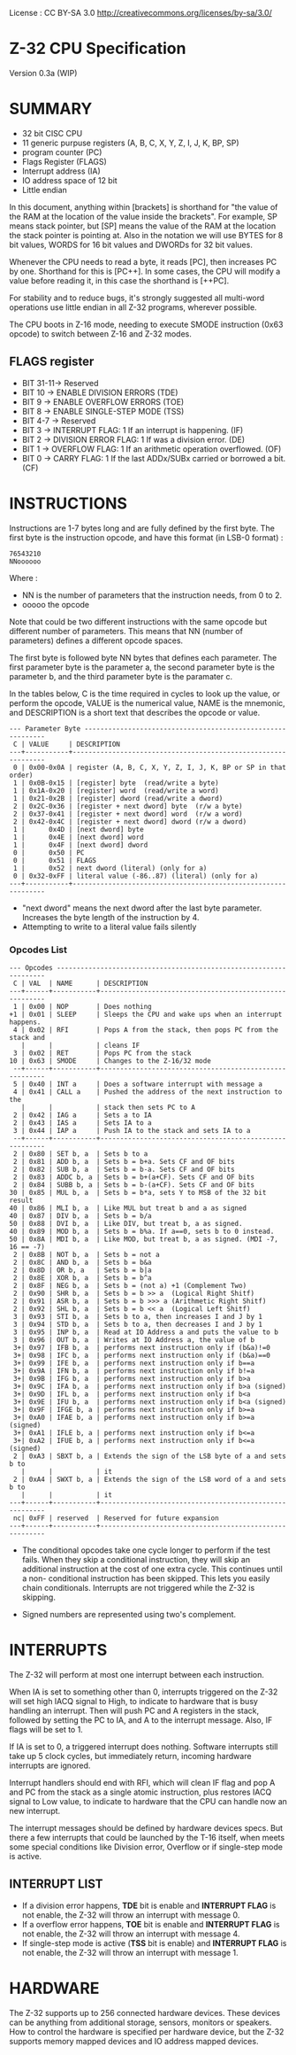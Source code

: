 License : CC BY-SA 3.0 http://creativecommons.org/licenses/by-sa/3.0/

Z-32 CPU Specification
======================
Version 0.3a (WIP)


SUMMARY
=======

* 32 bit CISC CPU
* 11 generic purpuse registers (A, B, C, X, Y, Z, I, J, K, BP, SP)
* program counter (PC)
* Flags Register (FLAGS)
* Interrupt address (IA)
* IO address space of 12 bit
* Little endian

In this document, anything within [brackets] is shorthand for "the value of the
RAM at the location of the value inside the brackets". For example, SP means
stack pointer, but [SP] means the value of the RAM at the location the stack
pointer is pointing at. Also in the notation we will use
BYTES for 8 bit values, WORDS for 16 bit values and DWORDs for 32 bit values. 

Whenever the CPU needs to read a byte, it reads [PC], then increases PC by one.
Shorthand for this is [PC++]. In some cases, the CPU will modify a value before
reading it, in this case the shorthand is [++PC].

For stability and to reduce bugs, it's strongly suggested all multi-word
operations use little endian in all Z-32 programs, wherever possible.

The CPU boots in Z-16 mode, needing to execute SMODE instruction (0x63 opcode)
to switch between Z-16 and Z-32 modes.

FLAGS register
--------------

- BIT 31-11-> Reserved
- BIT 10 -> ENABLE DIVISION ERRORS (TDE)
- BIT 9 -> ENABLE OVERFLOW ERRORS (TOE)
- BIT 8 -> ENABLE SINGLE-STEP MODE (TSS)
- BIT 4-7 -> Reserved
- BIT 3 -> INTERRUPT FLAG: 1 If an interrupt is happening. (IF)
- BIT 2 -> DIVISION ERROR FLAG: 1 If was a division error. (DE)
- BIT 1 -> OVERFLOW FLAG: 1 If an arithmetic operation overflowed. (OF)
- BIT 0 -> CARRY FLAG: 1 If the last ADDx/SUBx carried or borrowed a bit. (CF)


INSTRUCTIONS
============

Instructions are 1-7 bytes long and are fully defined by the first byte.
The first byte is the instruction opcode, and have this format (in LSB-0 
format) :

    76543210
    NNoooooo

Where :

- NN is the number of parameters that the instruction needs, from 0 to 2.
- ooooo the opcode


Note that could be two different instructions with the same opcode but different number of parameters. This means that NN (number of parameters) defines a different opcode spaces.

The first byte is followed byte NN bytes that defines each parameter. The first
parameter byte is the parameter a, the second parameter byte is the parameter 
b, and the third parameter byte is the paramater c.

In the tables below, C is the time required in cycles to look up the value, or
perform the opcode, VALUE is the numerical value, NAME is the mnemonic, and
DESCRIPTION is a short text that describes the opcode or value.


    --- Parameter Byte ------------------------------------------------------------
     C | VALUE     | DESCRIPTION
    ---+-----------+---------------------------------------------------------------
     0 | 0x00-0x0A | register (A, B, C, X, Y, Z, I, J, K, BP or SP in that order)
     1 | 0x0B-0x15 | [register] byte  (read/write a byte)
     1 | 0x1A-0x20 | [register] word  (read/write a word)
     1 | 0x21-0x2B | [register] dword (read/write a dword)
     2 | 0x2C-0x36 | [register + next dword] byte  (r/w a byte)
     2 | 0x37-0x41 | [register + next dword] word  (r/w a word)
     2 | 0x42-0x4C | [register + next dword] dword (r/w a dword)
     1 |      0x4D | [next dword] byte
     1 |      0x4E | [next dword] word
     1 |      0x4F | [next dword] dword
     0 |      0x50 | PC
     0 |      0x51 | FLAGS
     1 |      0x52 | next dword (literal) (only for a)
     0 | 0x32-0xFF | literal value (-86..87) (literal) (only for a)
    ---+-----------+---------------------------------------------------------------
    
* "next dword" means the next dword after the last byte parameter. Increases the byte
  length of the instruction by 4.
* Attempting to write to a literal value fails silently

### Opcodes List

    --- Opcodes -------------------------------------------------------------------
     C | VAL  | NAME      | DESCRIPTION
    ---+------+-----------+--------------------------------------------------------
     1 | 0x00 | NOP       | Does nothing
    +1 | 0x01 | SLEEP     | Sleeps the CPU and wake ups when an interrupt happens.
     4 | 0x02 | RFI       | Pops A from the stack, then pops PC from the stack and
       |      |           | cleans IF
     3 | 0x02 | RET       | Pops PC from the stack
    10 | 0x63 | SMODE     | Changes to the Z-16/32 mode
     --+------+-----------+--------------------------------------------------------
     5 | 0x40 | INT a     | Does a software interrupt with message a
     4 | 0x41 | CALL a    | Pushed the address of the next instruction to the
       |      |           | stack then sets PC to A
     2 | 0x42 | IAG a     | Sets a to IA  
     2 | 0x43 | IAS a     | Sets IA to a  
     3 | 0x44 | IAP a     | Push IA to the stack and sets IA to a
     --+------+-----------+--------------------------------------------------------
     2 | 0x80 | SET b, a  | Sets b to a
     2 | 0x81 | ADD b, a  | Sets b = b+a. Sets CF and OF bits
     2 | 0x82 | SUB b, a  | Sets b = b-a. Sets CF and OF bits
     2 | 0x83 | ADDC b, a | Sets b = b+(a+CF). Sets CF and OF bits
     2 | 0x84 | SUBB b, a | Sets b = b-(a+CF). Sets CF and OF bits
    30 | 0x85 | MUL b, a  | Sets b = b*a, sets Y to MSB of the 32 bit result
    40 | 0x86 | MLI b, a  | Like MUL but treat b and a as signed
    40 | 0x87 | DIV b, a  | Sets b = b/a
    50 | 0x88 | DVI b, a  | Like DIV, but treat b, a as signed.
    40 | 0x89 | MOD b, a  | Sets b = b%a. If a==0, sets b to 0 instead.
    50 | 0x8A | MDI b, a  | Like MOD, but treat b, a as signed. (MDI -7, 16 == -7)
     2 | 0x8B | NOT b, a  | Sets b = not a
     2 | 0x8C | AND b, a  | Sets b = b&a
     2 | 0x8D | OR b, a   | Sets b = b|a
     2 | 0x8E | XOR b, a  | Sets b = b^a
     2 | 0x8F | NEG b, a  | Sets b = (not a) +1 (Complement Two)
     2 | 0x90 | SHR b, a  | Sets b = b >> a  (Logical Right Shitf)
     2 | 0x91 | ASR b, a  | Sets b = b >>> a (Arithmetic Right Shitf)
     2 | 0x92 | SHL b, a  | Sets b = b << a  (Logical Left Shitf)
     3 | 0x93 | STI b, a  | Sets b to a, then increases I and J by 1
     3 | 0x94 | STD b, a  | Sets b to a, then decreases I and J by 1
     3 | 0x95 | INP b, a  | Read at IO Address a and puts the value to b
     3 | 0x96 | OUT b, a  | Writes at IO Address a, the value of b
     3+| 0x97 | IFB b, a  | performs next instruction only if (b&a)!=0
     3+| 0x98 | IFC b, a  | performs next instruction only if (b&a)==0
     3+| 0x99 | IFE b, a  | performs next instruction only if b==a 
     3+| 0x9A | IFN b, a  | performs next instruction only if b!=a 
     3+| 0x9B | IFG b, a  | performs next instruction only if b>a 
     3+| 0x9C | IFA b, a  | performs next instruction only if b>a (signed)
     3+| 0x9D | IFL b, a  | performs next instruction only if b<a 
     3+| 0x9E | IFU b, a  | performs next instruction only if b<a (signed)
     3+| 0x9F | IFGE b, a | performs next instruction only if b>=a 
     3+| 0xA0 | IFAE b, a | performs next instruction only if b>=a (signed)
     3+| 0xA1 | IFLE b, a | performs next instruction only if b<=a 
     3+| 0xA2 | IFUE b, a | performs next instruction only if b<=a (signed)
     2 | 0xA3 | SBXT b, a | Extends the sign of the LSB byte of a and sets b to
       |      |           | it
     2 | 0xA4 | SWXT b, a | Extends the sign of the LSB word of a and sets b to
       |      |           | it
    ---+------+-----------+--------------------------------------------------------
     nc| 0xFF | reserved  | Reserved for future expansion  
    ---+------+-----------+--------------------------------------------------------

* The conditional opcodes take one cycle longer to perform if the test fails.
  When they skip a conditional instruction, they will skip an additional
  instruction at the cost of one extra cycle. This continues until a non-
  conditional instruction has been skipped. This lets you easily chain
  conditionals. Interrupts are not triggered while the Z-32 is skipping.
    
* Signed numbers are represented using two's complement.


INTERRUPTS
==========

The Z-32 will perform at most one interrupt between each instruction.

When IA is set to something other than 0, interrupts triggered on the Z-32
will set high IACQ signal to High, to indicate to hardware that is busy handling
an interrupt. Then will push PC and A registers in the stack, followed by 
setting the PC to IA, and A to the interrupt message. Also, IF flags will be set
to 1.
 
If IA is set to 0, a triggered interrupt does nothing. Software interrupts still
take up 5 clock cycles, but immediately return, incoming hardware interrupts
are ignored. 

Interrupt handlers should end with RFI, which will clean IF flag and pop A and 
PC from the stack as a single atomic instruction, plus restores IACQ signal to 
Low value, to indicate to hardware that the CPU can handle now an
new interrupt.

The interrupt messages should be defined by hardware devices specs. But there a
few interrupts that could be launched by the T-16 itself, when meets some
special conditions like Division error, Overflow or if single-step mode is
active.


INTERRUPT LIST
--------------

- If a division error happens, **TDE** bit is enable and **INTERRUPT FLAG** is not enable, the Z-32 will throw an interrupt with message 0.
- If a overflow error happens, **TOE** bit is enable and **INTERRUPT FLAG** is not enable, the Z-32 will throw an interrupt with message 4.
- If single-step mode is active (**TSS** bit is enable) and **INTERRUPT FLAG** is not enable, the Z-32 will throw an interrupt with message 1.

HARDWARE
========   

The Z-32 supports up to 256 connected hardware devices. These devices can
be anything from additional storage, sensors, monitors or speakers.
How to control the hardware is specified per hardware device, but the Z-32
supports memory mapped devices and IO address mapped devices.

